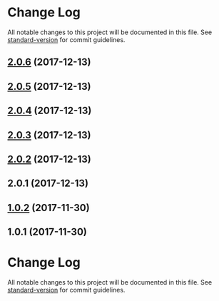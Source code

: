 # Change Log

All notable changes to this project will be documented in this file. See [standard-version](https://github.com/conventional-changelog/standard-version) for commit guidelines.

<a name="2.0.6"></a>
## [2.0.6](https://github.com/gromver/rx-form/compare/v2.0.5...v2.0.6) (2017-12-13)



<a name="2.0.5"></a>
## [2.0.5](https://github.com/gromver/rx-form/compare/v2.0.4...v2.0.5) (2017-12-13)



<a name="2.0.4"></a>
## [2.0.4](https://github.com/gromver/rx-form/compare/v2.0.3...v2.0.4) (2017-12-13)



<a name="2.0.3"></a>
## [2.0.3](https://github.com/gromver/rx-form/compare/v2.0.2...v2.0.3) (2017-12-13)



<a name="2.0.2"></a>
## [2.0.2](https://github.com/gromver/rx-form/compare/v2.0.1...v2.0.2) (2017-12-13)



<a name="2.0.1"></a>
## 2.0.1 (2017-12-13)



<a name="1.0.2"></a>
## [1.0.2](https://github.com/gromver/deep-model/compare/v1.0.1...v1.0.2) (2017-11-30)



<a name="1.0.1"></a>
## 1.0.1 (2017-11-30)



# Change Log

All notable changes to this project will be documented in this file. See [standard-version](https://github.com/conventional-changelog/standard-version) for commit guidelines.
